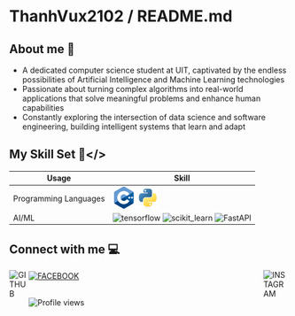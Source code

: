 # ThanhVux2102 / README.md

## About me 🧠
- A dedicated computer science student at UIT, captivated by the endless possibilities of Artificial Intelligence and Machine Learning technologies
- Passionate about turning complex algorithms into real-world applications that solve meaningful problems and enhance human capabilities
- Constantly exploring the intersection of data science and software engineering, building intelligent systems that learn and adapt

## My Skill Set 💉</>

| Usage | Skill |
|-------|-------|
| Programming Languages | <img src="https://raw.githubusercontent.com/devicons/devicon/master/icons/cplusplus/cplusplus-original.svg" alt="C++" width="40" height="40"/> <img src="https://raw.githubusercontent.com/devicons/devicon/master/icons/python/python-original.svg" alt="Python" width="40" height="40"/> |
| AI/ML | <img src="https://www.vectorlogo.zone/logos/tensorflow/tensorflow-icon.svg" alt="tensorflow" width="40"  height="40"/> <img src="https://upload.wikimedia.org/wikipedia/commons/0/05/Scikit_learn_logo_small.svg" alt="scikit_learn" width="40" height="40"/> <img src="https://cdn.worldvectorlogo.com/logos/fastapi.svg" alt="FastAPI" width="40" height="40"/> |

## Connect with me 💻
<a href="https://github.com/ThanhVux2102">
  <img align="left" alt="GITHUB" width="35px" src="https://logos-world.net/wp-content/uploads/2020/11/GitHub-Symbol.png" />
</a>
<a href="https://www.facebook.com/thanhh.vuu/">
  <img align="center" alt="FACEBOOK" width="35px" src="https://www.edigitalagency.com.au/wp-content/uploads/Facebook-logo-blue-large-size-PNG.png" />
</a>
<a href="https://www.instagram.com/thanhf_vux13/">
  <img align="right" alt="INSTAGRAM" width="45px" src="https://cdn.prod.website-files.com/67c783f1466dbd34a7beaf8e/67c78a2bb0ff12916456be49_678fac975f16f895f8710e1b_678fac4dc0549a39f28ab717_instagram-logo-instagram-icon-transparent-free-png.webp" />
</a>

<br />
<br />

![Profile views](https://komarev.com/ghpvc/?username=ThanhVux2102&style=flat-square&color=blue)